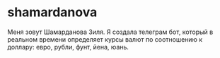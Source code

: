 # shamardanova
Меня  зовут Шамарданова Зиля. Я создала телеграм бот, который в реальном времени определяет курсы валют по соотношению к доллару: евро, рубли, фунт, йена, юань.
